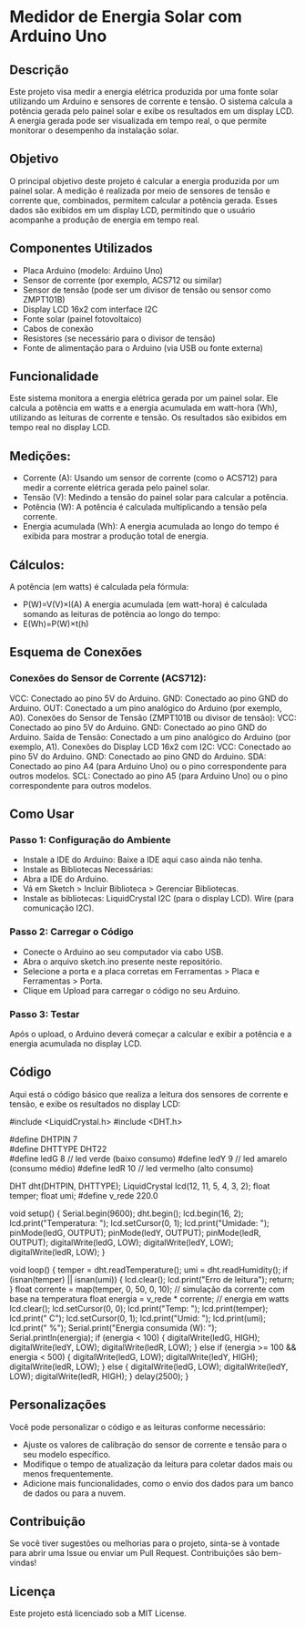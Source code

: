 # Medidor de Energia Solar com Arduino Uno

## Descrição
Este projeto visa medir a energia elétrica produzida por uma fonte solar utilizando um Arduino e sensores de corrente e tensão. O sistema calcula a potência gerada pelo painel solar e exibe os resultados em um display LCD. A energia gerada pode ser visualizada em tempo real, o que permite monitorar o desempenho da instalação solar.

## Objetivo
O principal objetivo deste projeto é calcular a energia produzida por um painel solar. A medição é realizada por meio de sensores de tensão e corrente que, combinados, permitem calcular a potência gerada. Esses dados são exibidos em um display LCD, permitindo que o usuário acompanhe a produção de energia em tempo real.

## Componentes Utilizados
- Placa Arduino (modelo: Arduino Uno)
- Sensor de corrente (por exemplo, ACS712 ou similar)
- Sensor de tensão (pode ser um divisor de tensão ou sensor como ZMPT101B)
- Display LCD 16x2 com interface I2C
- Fonte solar (painel fotovoltaico)
- Cabos de conexão
- Resistores (se necessário para o divisor de tensão)
- Fonte de alimentação para o Arduino (via USB ou fonte externa)

## Funcionalidade
Este sistema monitora a energia elétrica gerada por um painel solar. Ele calcula a potência em watts e a energia acumulada em watt-hora (Wh), utilizando as leituras de corrente e tensão. Os resultados são exibidos em tempo real no display LCD.

## Medições:
- Corrente (A): Usando um sensor de corrente (como o ACS712) para medir a corrente elétrica gerada pelo painel solar.
- Tensão (V): Medindo a tensão do painel solar para calcular a potência.
- Potência (W): A potência é calculada multiplicando a tensão pela corrente.
- Energia acumulada (Wh): A energia acumulada ao longo do tempo é exibida para mostrar a produção total de energia.

## Cálculos:
A potência (em watts) é calculada pela fórmula:
- P(W)=V(V)×I(A)
A energia acumulada (em watt-hora) é calculada somando as leituras de potência ao longo do tempo:
- E(Wh)=P(W)×t(h)

## Esquema de Conexões
### Conexões do Sensor de Corrente (ACS712):
VCC: Conectado ao pino 5V do Arduino.
GND: Conectado ao pino GND do Arduino.
OUT: Conectado a um pino analógico do Arduino (por exemplo, A0).
Conexões do Sensor de Tensão (ZMPT101B ou divisor de tensão):
VCC: Conectado ao pino 5V do Arduino.
GND: Conectado ao pino GND do Arduino.
Saída de Tensão: Conectado a um pino analógico do Arduino (por exemplo, A1).
Conexões do Display LCD 16x2 com I2C:
VCC: Conectado ao pino 5V do Arduino.
GND: Conectado ao pino GND do Arduino.
SDA: Conectado ao pino A4 (para Arduino Uno) ou o pino correspondente para outros modelos.
SCL: Conectado ao pino A5 (para Arduino Uno) ou o pino correspondente para outros modelos.

## Como Usar
### Passo 1: Configuração do Ambiente
- Instale a IDE do Arduino: Baixe a IDE aqui caso ainda não tenha.
- Instale as Bibliotecas Necessárias:
- Abra a IDE do Arduino.
- Vá em Sketch > Incluir Biblioteca > Gerenciar Bibliotecas.
- Instale as bibliotecas:
LiquidCrystal I2C (para o display LCD).
Wire (para comunicação I2C).
### Passo 2: Carregar o Código
- Conecte o Arduino ao seu computador via cabo USB.
- Abra o arquivo sketch.ino presente neste repositório.
- Selecione a porta e a placa corretas em Ferramentas > Placa e Ferramentas > Porta.
- Clique em Upload para carregar o código no seu Arduino.
### Passo 3: Testar
Após o upload, o Arduino deverá começar a calcular e exibir a potência e a energia acumulada no display LCD.

## Código
Aqui está o código básico que realiza a leitura dos sensores de corrente e tensão, e exibe os resultados no display LCD:

#include <LiquidCrystal.h>
#include <DHT.h>

#define DHTPIN 7         
#define DHTTYPE DHT22   
#define ledG 8 // led verde (baixo consumo)
#define ledY 9 // led amarelo (consumo médio)
#define ledR 10 // led vermelho (alto consumo)

DHT dht(DHTPIN, DHTTYPE);
LiquidCrystal lcd(12, 11, 5, 4, 3, 2);
float temper;
float umi;
#define v_rede 220.0   

void setup() {
  Serial.begin(9600);
  dht.begin();
  lcd.begin(16, 2);
  lcd.print("Temperatura: ");
  lcd.setCursor(0, 1);
  lcd.print("Umidade: ");
  pinMode(ledG, OUTPUT);
  pinMode(ledY, OUTPUT);
  pinMode(ledR, OUTPUT);
  digitalWrite(ledG, LOW);
  digitalWrite(ledY, LOW);
  digitalWrite(ledR, LOW);
}

void loop() {
  temper = dht.readTemperature();
  umi = dht.readHumidity();
  if (isnan(temper) || isnan(umi)) {
    lcd.clear();
    lcd.print("Erro de leitura");
    return;
  }
  float corrente = map(temper, 0, 50, 0, 10); // simulação da corrente com base na temperatura
  float energia = v_rede * corrente; // energia em watts
  lcd.clear(); 
  lcd.setCursor(0, 0);
  lcd.print("Temp: ");
  lcd.print(temper);
  lcd.print(" C");
  lcd.setCursor(0, 1);
  lcd.print("Umid: ");
  lcd.print(umi);
  lcd.print(" %");
  Serial.print("Energia consumida (W): ");
  Serial.println(energia);
  if (energia < 100) {
    digitalWrite(ledG, HIGH);
    digitalWrite(ledY, LOW);
    digitalWrite(ledR, LOW);
  } else if (energia >= 100 && energia < 500) {
    digitalWrite(ledG, LOW);
    digitalWrite(ledY, HIGH);
    digitalWrite(ledR, LOW);
  } else {
    digitalWrite(ledG, LOW);
    digitalWrite(ledY, LOW);
    digitalWrite(ledR, HIGH);
  }
  delay(2500);
}

## Personalizações
Você pode personalizar o código e as leituras conforme necessário:
- Ajuste os valores de calibração do sensor de corrente e tensão para o seu modelo específico.
- Modifique o tempo de atualização da leitura para coletar dados mais ou menos frequentemente.
- Adicione mais funcionalidades, como o envio dos dados para um banco de dados ou para a nuvem.

## Contribuição
Se você tiver sugestões ou melhorias para o projeto, sinta-se à vontade para abrir uma Issue ou enviar um Pull Request. Contribuições são bem-vindas!

## Licença
Este projeto está licenciado sob a MIT License.
